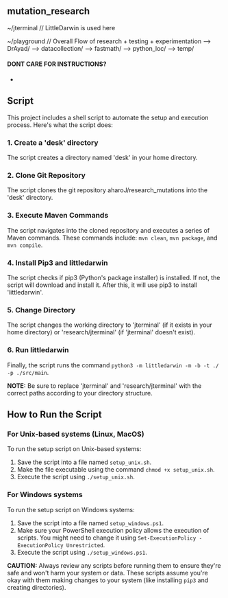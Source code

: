 ## mutation_research

~/jterminal // LittleDarwin is used here 

~/playground   // Overall Flow of research + testing + experimentation
 --> DrAyad/ 
 --> datacollection/ 
 --> fastmath/
 --> python_loc/
 --> temp/

#### DONT CARE FOR INSTRUCTIONS?    
- 


## Script
This project includes a shell script to automate the setup and execution process. Here's what the script does:

### 1. Create a 'desk' directory
The script creates a directory named 'desk' in your home directory.

### 2. Clone Git Repository
The script clones the git repository aharoJ/research_mutations into the 'desk' directory.

### 3. Execute Maven Commands
The script navigates into the cloned repository and executes a series of Maven commands. These commands include: `mvn clean`, `mvn package`, and `mvn compile`.

### 4. Install Pip3 and littledarwin
The script checks if pip3 (Python's package installer) is installed. If not, the script will download and install it. After this, it will use pip3 to install 'littledarwin'.

### 5. Change Directory
The script changes the working directory to 'jterminal' (if it exists in your home directory) or 'research/jterminal' (if 'jterminal' doesn't exist). 

### 6. Run littledarwin
Finally, the script runs the command `python3 -m littledarwin -m -b -t ./ -p ./src/main`.

**NOTE:** Be sure to replace 'jterminal' and 'research/jterminal' with the correct paths according to your directory structure.


## How to Run the Script
### For Unix-based systems (Linux, MacOS)
To run the setup script on Unix-based systems:

1. Save the script into a file named `setup_unix.sh`.
2. Make the file executable using the command `chmod +x setup_unix.sh`.
3. Execute the script using `./setup_unix.sh`.

### For Windows systems
To run the setup script on Windows systems:

1. Save the script into a file named `setup_windows.ps1`.
2. Make sure your PowerShell execution policy allows the execution of scripts. You might need to change it using `Set-ExecutionPolicy -ExecutionPolicy Unrestricted`.
3. Execute the script using `./setup_windows.ps1`.

**CAUTION:** Always review any scripts before running them to ensure they're safe and won't harm your system or data. These scripts assume you're okay with them making changes to your system (like installing `pip3` and creating directories).
